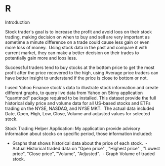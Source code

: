 # R
Introduction

Stock trader's goal is to increase the profit and avoid loos on their stock trading, making decision on when to buy and sell are very important as sometime a minute difference on a trade could cause less gain or even more loss of money. 
Using stock data in the past and compare it with current market, they can make a better decision on their trades to potentially gain more and loos less. 

Successful traders tend to buy stocks at the bottom price to get the most profit after the price recovered to the high, using Average price traders can have better insight to understand if the price is close to bottom or not.

I used Yahoo Finance stock's data to illustrate stock information and create different graphs, to query live data from Yahoo on Shiny application "quantmod" package required to be installed. 
This dataset provide the full historical daily price and volume data for all US-based stocks and ETFs trading on the NYSE, NASDAQ, and NYSE MKT. 
The actual data included Date, Open, High, Low, Close, Volume and adjusted values for selected stock. 

Stock Trading Helper Application:
My application provide advisory information about stocks on specific period, those information included:
- Graphs that shows historical data about the price of each stock.
 - Actual Historical traded data on "Open price" , "Highest price" , "Lowest price", "Close price", "Volume", "Adjusted".
 - Graph Volume of traded stock.
 


